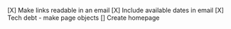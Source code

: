 

[X]  Make links readable in an email
[X]  Include available dates in email
[X]   Tech debt - make page objects
[]   Create homepage
